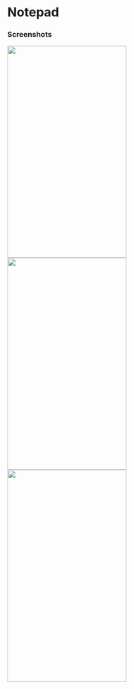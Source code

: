 # Notepad
### Screenshots
<img src="https://i.imgur.com/YAltblA.jpg" width="270" height="480" />
<img src="https://i.imgur.com/H6F7NXM.jpg" width="270" height="480" />
<img src="https://i.imgur.com/uTeRmRp.jpg" width="270" height="480" />
